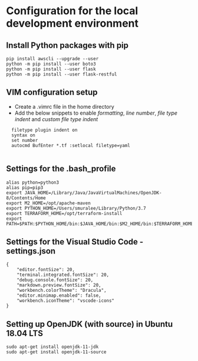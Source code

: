 # Configuration for the local development environment

## Install Python packages with pip
```
pip install awscli --upgrade --user
python -m pip install --user boto3
python -m pip install --user flask
python -m pip install --user flask-restful

```

## VIM configuration setup
* Create a .vimrc file in the home directory
* Add the below snippets to enable *formatting*, *line number*, *file type indent* and *custom file type indent*
```
  filetype plugin indent on
  syntax on
  set number
  autocmd BufEnter *.tf :setlocal filetype=yaml
  
```

## Settings for the .bash_profile
```
alias python=python3
alias pip=pip3
export JAVA_HOME=/Library/Java/JavaVirtualMachines/OpenJDK-8/Contents/Home
export M2_HOME=/opt/apache-maven
export PYTHON_HOME=/Users/smuralee/Library/Python/3.7
export TERRAFORM_HOME=/opt/terraform-install
export PATH=$PATH:$PYTHON_HOME/bin:$JAVA_HOME/bin:$M2_HOME/bin:$TERRAFORM_HOME

```

## Settings for the Visual Studio Code - settings.json
```
{
    "editor.fontSize": 20,
    "terminal.integrated.fontSize": 20,
    "debug.console.fontSize": 20,
    "markdown.preview.fontSize": 20,
    "workbench.colorTheme": "Dracula",
    "editor.minimap.enabled": false,
    "workbench.iconTheme": "vscode-icons"
}

```

## Setting up OpenJDK (with source) in Ubuntu 18.04 LTS
```
sudo apt-get install openjdk-11-jdk
sudo apt-get install openjdk-11-source
```
